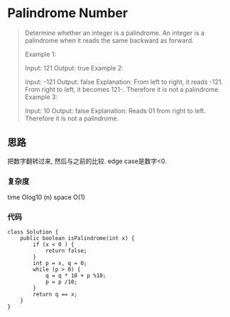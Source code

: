 # Palindrome Number
> Determine whether an integer is a palindrome. An integer is a palindrome when it reads the same backward as forward.
> 
> Example 1:
> 
> Input: 121
> Output: true
> Example 2:
> 
> Input: -121
> Output: false
> Explanation: From left to right, it reads -121. From right to left, it becomes 121-. Therefore it is not a palindrome.
> Example 3:
> 
> Input: 10
> Output: false
> Explanation: Reads 01 from right to left. Therefore it is not a palindrome.

## 思路
把数字翻转过来, 然后与之前的比较. edge case是数字<0.
### 复杂度
time  Olog10 (n) space O(1)
### 代码
```
class Solution {
    public boolean isPalindrome(int x) {
        if (x < 0 ) {
            return false;
        }
        int p = x, q = 0;
        while (p > 0) {
            q = q * 10 + p %10;
            p = p /10;
        }
        return q == x;
    }
}
```